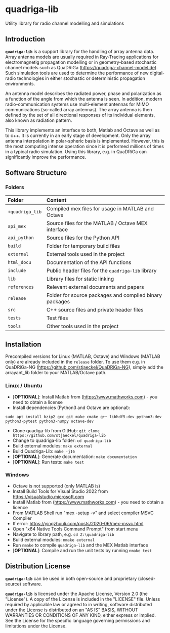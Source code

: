 # quadriga-lib
Utility library for radio channel modelling and simulations

## Introduction

**`quadriga-lib`** is a support library for the handling of array antenna data. Array antenna models are usually required in Ray-Tracing applications for electromagnetig propagation modelling or in geometry-based stochastic channel models such as QuaDRiGa (https://quadriga-channel-model.de). Such simulation tools are used to determine the performance of new digital-radio technologies in either stochastic or deterministic propagation environments. 

An antenna model describes the radiated power, phase and polarization as a function of the angle from which the antenna is seen. In addition, modern radio-communication systems use multi-element antennas for MIMO communications (so-called array antennas). The array antenna is then defined by the set of all directional responses of its individual elements, also known as radiation pattern.

This library implements an interface to both, Matlab and Octave as well as to c++. It is currently in an early stage of development. Only the array antenna interpolation in polar-spheric basis is implemented. However, this is the most computing intense operation since it is performed millions of times in a typical radio simulation. Using this library, e.g. in QuaDRiGa can significantly improve the performance.

## Software Structure
### Folders

| Folder | Content |
|:---|:---|
`+quadriga_lib` | Compiled mex files for usage in MATLAB and Octave
`api_mex`       | Source files for the MATLAB / Octave MEX interface
`api_python`    | Source files for the Python API
`build`         | Folder for temporary build files
`external`      | External tools used in the project
`html_docu`     | Documentation of the API functions
`include`       | Public header files for the `quadriga-lib` library
`lib`           | Library files for static linking
`references`    | Relevant external documents and papers
`release`       | Folder for source packages and compiled binary packages
`src`           | C++ source files and private header files
`tests`         | Test files
`tools`         | Other tools used in the project

## Installation

Precompiled versions for Linux (MATLAB, Octave) and Windows (MATLAB only) are already included in the `release` folder. To use them e.g. in QuaDRiGa-NG (https://github.com/stjaeckel/QuaDRiGa-NG), simply add the arrayant_lib folder to your MATLAB/Octave path.

### Linux / Ubuntu

* [**OPTIONAL**]: Install Matlab from (https://www.mathworks.com) - you need to obtain a license
* Install dependencies (Python3 and Octave are optional): 
```
sudo apt install bzip2 gcc git make cmake g++ libhdf5-dev python3-dev python3-pytest python3-numpy octave-dev
```
* Clone quadiga-lib from GitHub: `git clone https://github.com/stjaeckel/quadriga-lib`
* Change to quadriga-lib folder: `cd quadriga-lib`
* Build external modules: `make external`
* Build Quadriga-Lib: `make -j16`
* [**OPTIONAL**]: Generate documentation: `make documentation`
* [**OPTIONAL**]: Run tests: `make test`

### Windows
* Octave is not supported (only MATLAB is)
* Install Build Tools for Visual Studio 2022 from https://visualstudio.microsoft.com
* Install Matlab from (https://www.mathworks.com) - you need to obtain a licence
* From MATLAB Shell run "mex -setup -v" and select compiler MSVC Compiler
* If error: https://yingzhouli.com/posts/2020-06/mex-msvc.html
* Open "x64 Native Tools Command Prompt" from start menu
* Navigate to library path, e.g. `cd Z:\quadriga-lib`
* Build external modules: `nmake external`
* Run `nmake` to compile `quadriga-lib` and the MEX Matlab interface
* [**OPTIONAL**]: Compile and run the unit tests by running `nmake test`


## Distribution License

**`quadriga-lib`** can be used in both open-source and proprietary (closed-source) software.

**`quadriga-lib`** is licensed under the Apache License, Version 2.0 (the "License").
A copy of the License is included in the "LICENSE" file. Unless required by applicable law or agreed to in writing, software distributed under the License is distributed on an "AS IS" BASIS, WITHOUT WARRANTIES OR CONDITIONS OF ANY KIND, either express or implied. See the License for the specific language governing permissions and limitations under the License.

